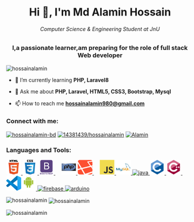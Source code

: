 <h1 align="center">Hi 👋, I'm Md Alamin Hossain</h1>
<h6 align="center">Computer Science & Engineering Student at JnU</h6>

<h3 align="center">I,a passionate learner,am preparing for the role of full stack Web developer</h3>

<p align="left"> <img
        src="https://komarev.com/ghpvc/?username=hossainalamin&label=Profile%20views&color=0e75b6&style=flat"
        alt="hossainalamin"/> </p>

- 🌱 I’m currently learning **PHP, Laravel8**

- 💬 Ask me about **PHP, Laravel, HTML5, CSS3, Bootstrap, Mysql**

- 📫 How to reach me **hossainalamin980@gmail.com**

<h3 align="left">Connect with me:</h3>
<p align="left">
    <a href="https://www.linkedin.com/in/md-al-amin-hossain-a281071b8" target="_blank"><img align="center"
            src="https://cdn.jsdelivr.net/npm/simple-icons@4.20.0/icons/linkedin.svg" alt="hossainalamin-bd" height="30"
            width="40" /></a>
    <a href="https://stackoverflow.com/users/13541601/md-alamin-hossain" target="_blank"><img align="center"
            src="https://cdn.jsdelivr.net/npm/simple-icons@4.20.0/icons/stackoverflow.svg" alt="14381439/hossainalamin"
            height="30" width="40" /></a>
    <a href="https://www.facebook.com/profile.php?id=100008269657137" target="_blank"><img align="center"
            src="https://cdn.jsdelivr.net/npm/simple-icons@4.20.0/icons/facebook.svg" alt="Alamin" height="30"
            width="40" /></a>
</p>

<h3 align="left">Languages and Tools:</h3>
<p align="left">
        <a href="https://www.w3.org/html/" target="_blank"> <img
                src="https://raw.githubusercontent.com/devicons/devicon/master/icons/html5/html5-original-wordmark.svg"
                alt="html5" width="40" height="40" />
        </a>
        <a href="https://www.w3schools.com/css/" target="_blank">
            <img src="https://raw.githubusercontent.com/devicons/devicon/master/icons/css3/css3-original-wordmark.svg"
                alt="css3" width="40" height="40" />
        </a>
        <a href="https://getbootstrap.com" target="_blank"> <img
                src="https://raw.githubusercontent.com/devicons/devicon/master/icons/bootstrap/bootstrap-plain-wordmark.svg"
                alt="bootstrap" width="40" height="40" />
        </a> &nbsp&nbsp&nbsp
        <a href="https://www.php.org" target="_blank"> <img
                src="https://raw.githubusercontent.com/devicons/devicon/master/icons/php/php-original.svg"
                alt="php" width="40" height="40" />
        </a>
        <a href="https://www.laravel.com" target="_blank"> <img
                src="https://github.com/devicons/devicon/blob/master/icons/laravel/laravel-plain.svg"
                alt="laravel" width="40" height="40" />
        </a> &nbsp&nbsp&nbsp
        <a href="https://developer.mozilla.org/en-US/docs/Web/JavaScript" target="_blank"> <img src="https://raw.githubusercontent.com/devicons/devicon/master/icons/javascript/javascript-original.svg"alt="javascript" width="40" height="40" />
        <a href="https://www.mysql.com/" target="_blank">
        <img  src="https://raw.githubusercontent.com/devicons/devicon/master/icons/mysql/mysql-original-wordmark.svg" alt="mysql" width="40" height="40" />
        </a>
        <a href="https://www.java.com" target="_blank"> 
        <img src="https://raw.githubusercontent.com/devicons/devicon/master/icons/java java-original.svg" alt="java"width="40" height="40" />
        </a>
        <a href="https://www.cprogramming.com/" target="_blank"><img src="https://raw.githubusercontent.com/devicons/devicon/master/icons/c/c-original.svg" alt="c" width="40" height="40" />
        </a>
        <a href="https://www.w3schools.com/cpp/" target="_blank"> <img
                src="https://raw.githubusercontent.com/devicons/devicon/master/icons/cplusplus/cplusplus-original.svg"
                alt="cplusplus" width="40" height="40" />
        </a> &nbsp&nbsp&nbsp
        <a href="https://developer.android.com" target="_blank"> <img
                src="https://raw.githubusercontent.com/devicons/devicon/master/icons/android/android-original-wordmark.svg"
                alt="android" width="40" height="40" />
        </a>
        <a href="https://firebase.google.com/" target="_blank"> <img
                src="https://www.vectorlogo.zone/logos/firebase/firebase-icon.svg" alt="firebase" width="40"
                height="40" />
        </a>
        <a href="https://www.arduino.cc/" target="_blank"> <img
                src="https://cdn.worldvectorlogo.com/logos/arduino-1.svg" alt="arduino" width="40" height="40" />
        </a>
        <img align="left" alt="Visual Studio Code" width="40px" src="https://raw.githubusercontent.com/github/explore/80688e429a7d4ef2fca1e82350fe8e3517d3494d/topics/visual-studio-code/visual-studio-code.png" />

</p>

<p><img align="left"
        src="https://github-readme-stats.vercel.app/api/top-langs?username=hossainalamin&show_icons=true&locale=en&layout=compact"
        alt="hossainalamin" /></p>

<p>&nbsp;<img align="center"
        src="https://github-readme-stats.vercel.app/api?username=hossainalamin&show_icons=true&locale=en"
        alt="hossainalamin" /></p>

<p><img align="center" src="https://github-readme-streak-stats.herokuapp.com/?user=hossainalamin&" alt="hossainalamin" />
</p>